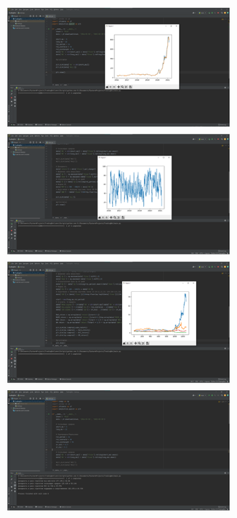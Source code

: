 ![Иллюстрация к проекту](https://github.com/kr0nverk/TradingBot/blob/67aa126105cce486ed2cdfba6e470ac4f4ac6ce8/images/1.png)

![Иллюстрация к проекту](https://github.com/kr0nverk/TradingBot/blob/67aa126105cce486ed2cdfba6e470ac4f4ac6ce8/images/2.png)

![Иллюстрация к проекту](https://github.com/kr0nverk/TradingBot/blob/67aa126105cce486ed2cdfba6e470ac4f4ac6ce8/images/3.png)

![Иллюстрация к проекту](https://github.com/kr0nverk/TradingBot/blob/67aa126105cce486ed2cdfba6e470ac4f4ac6ce8/images/4.png)
